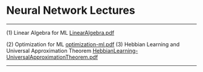 # Neural Network Lectures
---
(1) Linear Algebra for ML [LinearAlgebra.pdf](https://github.com/user-attachments/files/20746575/LinearAlgebra.pdf)

(2) Optimization for ML [optimization-ml.pdf](https://github.com/user-attachments/files/20746569/optimization-ml.pdf)
(3) Hebbian Learning and Universal Approximation Theorem [HebbianLearning-UniversalApproximationTheorem.pdf](https://github.com/user-attachments/files/20746582/HebbianLearning-UniversalApproximationTheorem.pdf)


---

